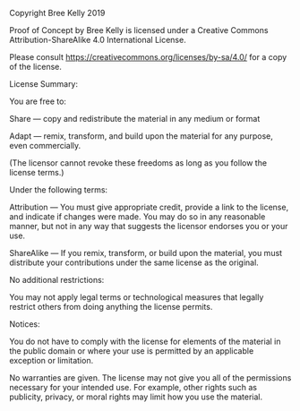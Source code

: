 Copyright Bree Kelly 2019

Proof of Concept by Bree Kelly is licensed under a Creative Commons Attribution-ShareAlike 4.0 International License.

Please consult https://creativecommons.org/licenses/by-sa/4.0/ for a copy of the license.

License Summary:

You are free to:

Share — copy and redistribute the material in any medium or format

Adapt — remix, transform, and build upon the material for any purpose, even commercially.

(The licensor cannot revoke these freedoms as long as you follow the license terms.)

Under the following terms:

Attribution — You must give appropriate credit, provide a link to the license, and indicate if changes were made. You may do so in any reasonable manner, but not in any way that suggests the licensor endorses you or your use.

ShareAlike — If you remix, transform, or build upon the material, you must distribute your contributions under the same license as the original.
    
No additional restrictions:

You may not apply legal terms or technological measures that legally restrict others from doing anything the license permits.
        
Notices:

You do not have to comply with the license for elements of the material in the public domain or where your use is permitted by an applicable exception or limitation.

No warranties are given. The license may not give you all of the permissions necessary for your intended use. For example, other rights such as publicity, privacy, or moral rights may limit how you use the material.
